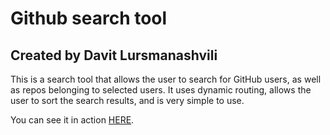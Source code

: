 # Github search tool

## Created by Davit Lursmanashvili

This is a search tool that allows the user to search for GitHub users, as well as repos belonging to selected users. It uses dynamic routing, allows the user to sort the search results, and is very simple to use. 

You can see it in action [HERE](https://github-seach-project.netlify.app/).
